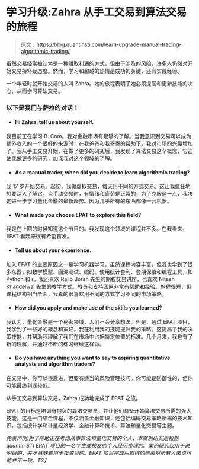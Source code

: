# 学习升级:Zahra 从手工交易到算法交易的旅程

> 原文：<https://blog.quantinsti.com/learn-upgrade-manual-trading-algorithmic-trading/>

虽然交易经常被认为是一种赚取利润的方式，但由于涉及的风险，许多人仍然对开始交易持怀疑态度。然而，学习和超越的热情是成功的关键，还有实践经验。

一个年轻时就开始交易的人叫 Zahra。她的旅程表明了她必须提高和更新技能的决心，从而学习算法交易。

### 以下是我们与萨拉的对话！

*   #### Hi Zahra, tell us about yourself.

我目前正在学习 B. Com。我对金融市场有足够的了解。当我意识到交易可以成为额外收入的一个很好的来源时，在我爸爸和我哥哥的帮助下，我对市场的兴趣增加了。我从手工交易开始，在做了更多的研究后，我发现了算法交易这个概念，它迫使我做更多的研究，加深我对这个领域的了解。

*   #### As a manual trader, when did you decide to learn algorithmic trading?

我 17 岁开始交易。起初，我做虚拟交易，每天用不同的方式交易。这让我疯狂地想要深入了解它。当手动交易时，有情绪和疲劳是正常的，为了克服这一点，我决定进一步学习量化金融的最新趋势。因为几乎所有的东西都像一台机器。

*   #### What made you choose EPAT to explore this field?

我是在上网的时候知道这个节目的。我发现这个领域的课程并不多。在我看来，EPAT 看起来很有希望首发。

*   #### Tell us about your experience.

加入 EPAT 的主要原因之一是学习机器学习。虽然课程内容丰富，但我也学到了很多东西，如数学模型、回溯测试、编码、使用统计套利、套期保值和编程工具，如 Python 和 r。我还喜欢 Rajib Borah 先生的期权交易讲座，也喜欢 Nitesh Khandelwal 先生的教学方式。教员和支持团队非常有帮助和经验。旅程很短，但课程结构相当全面，我真的很喜欢用不同的方式学习不同的市场策略。

*   #### How did you apply and make use of the skills you learned?

我认为，量化金融是一个秘密领域，人们不会分享想法。但是，通过 EPAT 项目，我学到了一些好的概念和策略。我在利用我的技能提升我的策略。这提高了我的决策技能，并帮助我理解了我们在市场中占据特定位置的标准。几个月来，我也有了新的理解，并通过不断的练习继续这样做。

*   #### Do you have anything you want to say to aspiring quantitative analysts and algorithm traders?

在交易中，你可以很激进，但要有适当的风险管理技巧。你可能是防御性的，但你可能最终利润较低。

从手工交易到算法交易，Zahra 成功地完成了 EPAT 之旅。

EPAT 的目标是培训有抱负的算法交易员，并让他们具备开始算法交易所需的强大技能。这是一门综合课程，不仅涵盖金融知识，还包括编码交易策略所需的技术知识，包括统计学和计量经济学、金融计算和技术、算法和量化交易等主题。

*免责声明:为了帮助正在考虑从事算法和量化交易的个人，本案例研究是根据 quantin STI EPAT 项目的一名学生或校友的个人经历整理的。案例研究仅用于说明目的，并不意味着用于投资目的。EPAT 项目完成后取得的结果对所有人来说可能并不一致。T3】*